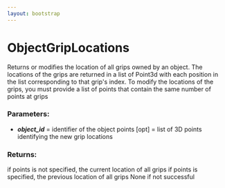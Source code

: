 ```yaml
---
layout: bootstrap
---
```


# ObjectGripLocations

Returns or modifies the location of all grips owned by an object. The
        locations of the grips are returned in a list of Point3d with each position
        in the list corresponding to that grip's index. To modify the locations of
        the grips, you must provide a list of points that contain the same number
        of points at grips
        

### Parameters:

- ***object_id*** = identifier of the object
points [opt] = list of 3D points identifying the new grip locations
        

### Returns:


if points is not specified, the current location of all grips
if points is specified, the previous location of all grips
None if not successful
        

